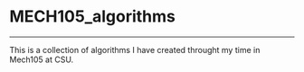 # MECH105_algorithms
---
This is a collection of algorithms I have created throught my time in Mech105 at CSU.
